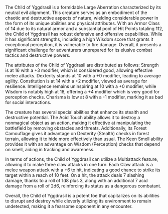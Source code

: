 The Child of Yggdrasil is a formidable Large Aberration characterized by its neutral evil alignment. This creature serves as an embodiment of the chaotic and destructive aspects of nature, wielding considerable power in the form of its unique abilities and physical attributes. With an Armor Class of 14 due to its natural armor and a substantial pool of Hit Points totaling 112, the Child of Yggdrasil has robust defensive and offensive capabilities. While it has significant strengths, including a high Wisdom score that grants it exceptional perception, it is vulnerable to fire damage. Overall, it presents a significant challenge for adventurers unprepared for its elusive combat tactics and destructive powers.

The attributes of the Child of Yggdrasil are distributed as follows: Strength is at 16 with a +3 modifier, which is considered good, allowing effective melee attacks. Dexterity stands at 10 with a +0 modifier, leading to average agility. Constitution is at 14 with a +2 modifier, viewed as average for resilience. Intelligence remains uninspiring at 10 with a +0 modifier, while Wisdom is notably high at 18, offering a +4 modifier which is very good for perception checks. Charisma is low at 8 with a -1 modifier, marking it as bad for social interactions.

The creature has several special abilities that enhance its stealth and destructive potential. The Acid Touch ability allows it to destroy a nonmagical object as an action, making it effective at manipulating the battlefield by removing obstacles and threats. Additionally, its Forest Camouflage gives it advantage on Dexterity (Stealth) checks in forest terrain, allowing it to hide more effectively than usual. The Keen Smell ability provides it with an advantage on Wisdom (Perception) checks that depend on smell, aiding in tracking and awareness.

In terms of actions, the Child of Yggdrasil can utilize a Multiattack feature, allowing it to make three claw attacks in one turn. Each Claw attack is a melee weapon attack with a +6 to hit, indicating a good chance to strike its target within a reach of 10 feet. On a hit, the attack deals 7 slashing damage, thanks to a roll of 1d8 plus 3, along with an additional 7 acid damage from a roll of 2d6, reinforcing its status as a dangerous combatant.

Overall, the Child of Yggdrasil is a potent foe that capitalizes on its abilities to disrupt and destroy while cleverly utilizing its environment to remain undetected, making it a fearsome opponent in any encounter.